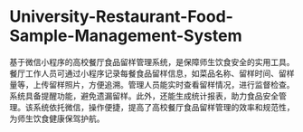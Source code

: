 # University-Restaurant-Food-Sample-Management-System
基于微信小程序的高校餐厅食品留样管理系统，是保障师生饮食安全的实用工具。餐厅工作人员可通过小程序记录每餐食品留样信息，如菜品名称、留样时间、留样量等，上传留样照片，方便追溯。管理人员能实时查看留样情况，进行监督检查。系统具备提醒功能，避免遗漏留样。此外，还能生成统计报表，助力食品安全管理。该系统依托微信，操作便捷，提高了高校餐厅食品留样管理的效率和规范性，为师生饮食健康保驾护航。 
